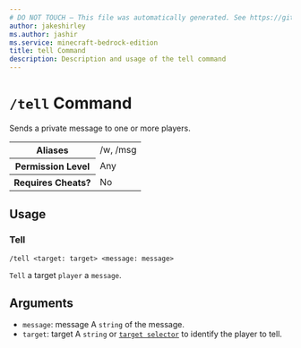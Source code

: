 ```yaml
---
# DO NOT TOUCH — This file was automatically generated. See https://github.com/mojang/minecraftapidocsgenerator to modify descriptions, examples, etc.
author: jakeshirley
ms.author: jashir
ms.service: minecraft-bedrock-edition
title: tell Command
description: Description and usage of the tell command
---
```

# `/tell` Command
Sends a private message to one or more players.

<table>
  <tr>
    <th>Aliases</th>
    <td>/w, /msg</td>
  </tr>
  <tr>
    <th>Permission Level</th>
    <td>Any</td>
  </tr>
  <tr>
    <th>Requires Cheats?</th>
    <td>No</td>
  </tr>
</table>

## Usage
### Tell
`/tell <target: target> <message: message>`

`Tell` a target `player` a `message`.

## Arguments
- `message`: message
A `string` of the message.
- `target`: target
A `string` or [`target selector`](https://learn.microsoft.com/minecraft/creator/documents/commandsintroduction#target-selectors) to identify the player to tell.

